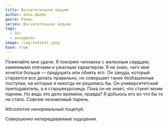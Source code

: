 ```yaml
---
title: Восхитительная ведьма
author: Анна Джейн
genre: Роман
series: Восхитительная ведьма
tags:
  - 16+
  - аннаджейн
image: /img/vedjma1.jpeg
have: true
---
```

Пожелайте мне удачи. Я покоряю человека с железным сердцем, каменными плечами и ужасным характером. Я не знаю, чего мне хочется больше — придушить или обнять его. Он зануда, который старается все делать правильно, но совершает такие безбашенные поступки, на которые я никогда не решилась бы. Он университетский преподаватель, а я старшекурсница. Пока он не знает, что станет моим парнем. Но ведь это дело времени, правда? Я добьюсь его во что бы то ни стало. Совсем незнакомый парень.

Абсолютно ненормальный поцелуй.

Совершенно непередаваемые ощущения.